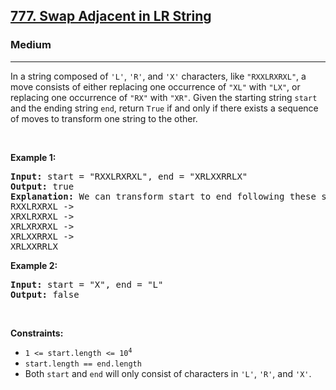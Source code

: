 <h2><a href="https://leetcode.com/problems/swap-adjacent-in-lr-string/">777. Swap Adjacent in LR String</a></h2><h3>Medium</h3><hr><div style="user-select: auto;"><p style="user-select: auto;">In a string composed of <code style="user-select: auto;">'L'</code>, <code style="user-select: auto;">'R'</code>, and <code style="user-select: auto;">'X'</code> characters, like <code style="user-select: auto;">"RXXLRXRXL"</code>, a move consists of either replacing one occurrence of <code style="user-select: auto;">"XL"</code> with <code style="user-select: auto;">"LX"</code>, or replacing one occurrence of <code style="user-select: auto;">"RX"</code> with <code style="user-select: auto;">"XR"</code>. Given the starting string <code style="user-select: auto;">start</code> and the ending string <code style="user-select: auto;">end</code>, return <code style="user-select: auto;">True</code> if and only if there exists a sequence of moves to transform one string to the other.</p>

<p style="user-select: auto;">&nbsp;</p>
<p style="user-select: auto;"><strong class="example" style="user-select: auto;">Example 1:</strong></p>

<pre style="user-select: auto;"><strong style="user-select: auto;">Input:</strong> start = "RXXLRXRXL", end = "XRLXXRRLX"
<strong style="user-select: auto;">Output:</strong> true
<strong style="user-select: auto;">Explanation:</strong> We can transform start to end following these steps:
RXXLRXRXL -&gt;
XRXLRXRXL -&gt;
XRLXRXRXL -&gt;
XRLXXRRXL -&gt;
XRLXXRRLX
</pre>

<p style="user-select: auto;"><strong class="example" style="user-select: auto;">Example 2:</strong></p>

<pre style="user-select: auto;"><strong style="user-select: auto;">Input:</strong> start = "X", end = "L"
<strong style="user-select: auto;">Output:</strong> false
</pre>

<p style="user-select: auto;">&nbsp;</p>
<p style="user-select: auto;"><strong style="user-select: auto;">Constraints:</strong></p>

<ul style="user-select: auto;">
	<li style="user-select: auto;"><code style="user-select: auto;">1 &lt;= start.length&nbsp;&lt;= 10<sup style="user-select: auto;">4</sup></code></li>
	<li style="user-select: auto;"><code style="user-select: auto;">start.length == end.length</code></li>
	<li style="user-select: auto;">Both <code style="user-select: auto;">start</code> and <code style="user-select: auto;">end</code> will only consist of characters in <code style="user-select: auto;">'L'</code>, <code style="user-select: auto;">'R'</code>, and&nbsp;<code style="user-select: auto;">'X'</code>.</li>
</ul>
</div>